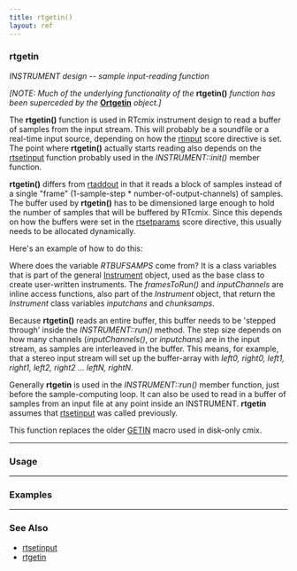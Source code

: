 ```yaml
---
title: rtgetin()
layout: ref
---
```


### rtgetin

*INSTRUMENT design -- sample input-reading function*  
  
  

*\[NOTE: Much of the underlying functionality of the* **rtgetin()**
*function has been superceded by the* **[Ortgetin](Ortgetin.html)**
*object.\]*

  
  
The **rtgetin()** function is used in RTcmix instrument design to read a
buffer of samples from the input stream. This will probably be a
soundfile or a real-time input source, depending on how the
[rtinput](../scorefile/rtinput.html) score directive is set. The point
where **rtgetin()** actually starts reading also depends on the
[rtsetinput](rtsetinput.html) function probably used in the
*INSTRUMENT::init()* member function.

**rtgetin()** differs from [rtaddout](rtaddout.html) in that it reads a
block of samples instead of a single "frame" (1-sample-step \*
number-of-output-channels) of samples. The buffer used by **rtgetin()**
has to be dimensioned large enough to hold the number of samples that
will be buffered by RTcmix. Since this depends on how the buffers were
set in the [rtsetparams](../scorefile/rtsetparams.html) score directive,
this usually needs to be allocated dynamically.

Here's an example of how to do this:

Where does the variable *RTBUFSAMPS* come from? It is a class variables
that is part of the general [Instrument](Instrument.html) object, used
as the base class to create user-written instruments. The
*framesToRun()* and *inputChannels* are inline access functions, also
part of the *Instrument* object, that return the *Instrument* class
variables *inputchans* and *chunksamps*.

Because **rtgetin()** reads an entire buffer, this buffer needs to be
'stepped through' inside the *INSTRUMENT::run()* method. The step size
depends on how many channels (*inputChannels()*, or *inputchans*) are in
the input stream, as samples are interleaved in the buffer. This means,
for example, that a stereo input stream will set up the buffer-array
with *left0, right0, left1, right1, left2, right2 ... leftN, rightN*.

Generally **rtgetin** is used in the *INSTRUMENT::run()* member
function, just before the sample-computing loop. It can also be used to
read in a buffer of samples from an input file at any point inside an
INSTRUMENT. **rtgetin** assumes that [rtsetinput](rtsetinput.html) was
called previously.

This function replaces the older [GETIN](GETIN.html) macro used in
disk-only cmix.

-----

### Usage

-----

### Examples

  

-----

### See Also

  - [rtsetinput](rtsetinput.html)
  - [rtgetin](rtgetin.html)

